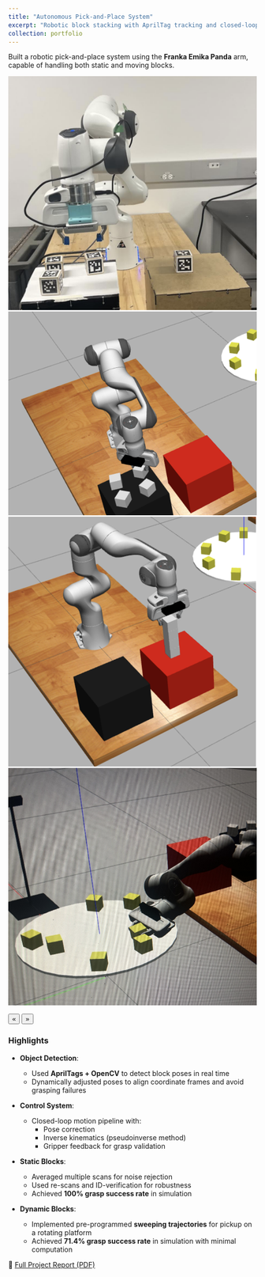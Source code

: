 ```yaml
---
title: "Autonomous Pick-and-Place System"
excerpt: "Robotic block stacking with AprilTag tracking and closed-loop control."
collection: portfolio
---
```

Built a robotic pick-and-place system using the **Franka Emika Panda** arm, capable of handling both static and moving blocks.

<div class="glider-contain">
  <div class="glider">
    <img src="/images/hardware.png" alt="Rover 2" class="content-image" />
    <img src="/images/staticsim.png" alt="Rover 2 course" class="content-image" />
    <img src="/images/staticsim2.png" alt="Rover wiring" class="content-image" />
    <img src="/images/dynamicsim.png" alt="Rover wiring" class="content-image" />
  </div>

  <button aria-label="Previous" class="glider-prev">«</button>
  <button aria-label="Next" class="glider-next">»</button>
  <div role="tablist" class="dots"></div>
</div>

### Highlights

- **Object Detection**:
  - Used **AprilTags + OpenCV** to detect block poses in real time
  - Dynamically adjusted poses to align coordinate frames and avoid grasping failures

- **Control System**:
  - Closed-loop motion pipeline with:
    - Pose correction
    - Inverse kinematics (pseudoinverse method)
    - Gripper feedback for grasp validation

- **Static Blocks**:
  - Averaged multiple scans for noise rejection
  - Used re-scans and ID-verification for robustness
  - Achieved **100% grasp success rate** in simulation

- **Dynamic Blocks**:
  - Implemented pre-programmed **sweeping trajectories** for pickup on a rotating platform
  - Achieved **71.4% grasp success rate** in simulation with minimal computation

📄 [Full Project Report (PDF)](/files/Intro_to_Robo__Final_Project_Group_Report.pdf)


<script>
  window.addEventListener('load', function(){
    new Glider(document.querySelector('.glider'), {
      slidesToShow: 1,
      dots: '.dots',
      draggable: true,
      arrows: {
        prev: '.glider-prev',
        next: '.glider-next'
      }
    });
  });
</script>
